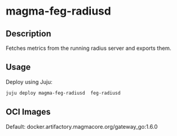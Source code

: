 # magma-feg-radiusd

## Description

Fetches metrics from the running radius server and exports them.

## Usage

Deploy using Juju:

```bash
juju deploy magma-feg-radiusd  feg-radiusd
```

## OCI Images

Default: docker.artifactory.magmacore.org/gateway_go:1.6.0
